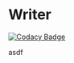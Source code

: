 # Writer

[![Codacy Badge](https://api.codacy.com/project/badge/Grade/3adeba896b0a4e248ad69a72325afe5e)](https://app.codacy.com/app/17625492424/writer?utm_source=github.com&utm_medium=referral&utm_content=webxmsj/writer&utm_campaign=Badge_Grade_Settings)

asdf
